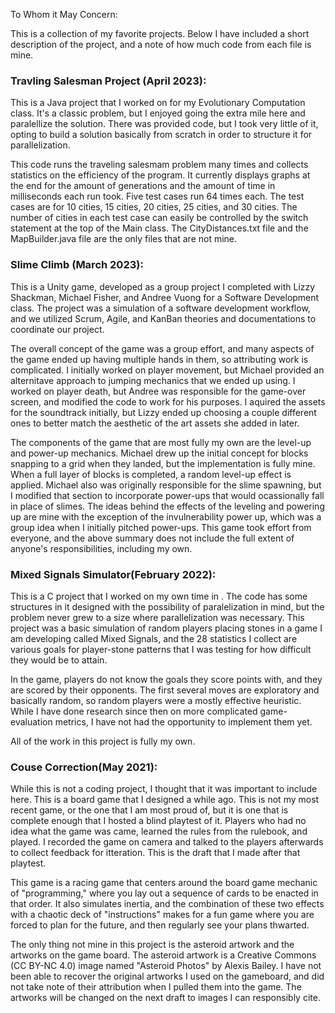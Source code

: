 To Whom it May Concern:

This is a collection of my favorite projects. Below I have included a short description of the project, and a note of how much code from each file is mine.

### Travling Salesman Project (April 2023):

This is a Java project that I worked on for my Evolutionary Computation class. It's a classic problem, but I enjoyed going the extra mile here and paralellize the solution. There was provided code, but I took very little of it, opting to build a solution basically from scratch in order to structure it for parallelization. 

This code runs the traveling salesmam problem many times and collects statistics on the efficiency of the program. It currently displays graphs at the end for the amount of generations and the amount of time in milliseconds each run took. Five test cases run 64 times each. The test cases are for 10 cities, 15 cities, 20 cities, 25 cities, and 30 cities. The number of cities in each test case can easily be controlled by the switch statement at the top of the Main class.
The CityDistances.txt file and the MapBuilder.java file are the only files that are not mine. 


### Slime Climb (March 2023):

This is a Unity game, developed as a group project I completed with Lizzy Shackman, Michael Fisher, and Andree Vuong for a Software Development class. The project was a simulation of a software development workflow, and we utilized Scrum, Agile, and KanBan theories and documentations to coordinate our project.

The overall concept of the game was a group effort, and many aspects of the game ended up having multiple hands in them, so attributing work is complicated. I initially worked on player movement, but Michael provided an alternitave approach to jumping mechanics that we ended up using. I worked on player death, but Andree was responsible for the game-over screen, and modified the code to work for his purposes. I aquired the assets for the soundtrack initially, but Lizzy ended up choosing a couple different ones to better match the aesthetic of the art assets she added in later. 

The components of the game that are most fully my own are the level-up and power-up mechanics. Michael drew up the initial concept for blocks snapping to a grid when they landed, but the implementation is fully mine. When a full layer of blocks is completed, a random level-up effect is applied. Michael also was originally responsible for the slime spawning, but I modified that section to incorporate power-ups that would ocassionally fall in place of slimes. The ideas behind the effects of the leveling and powering up are mine with the exception of the invulnerability power up, which was a group idea when I initially pitched power-ups.
This game took effort from everyone, and the above summary does not include the full extent of anyone's responsibilities, including my own. 



### Mixed Signals Simulator(February 2022):

This is a C project that I worked on my own time in . The code has some structures in it designed with the possibility of paralelization in mind, but the problem never grew to a size where parallelization was necessary. This project was a basic simulation of random players placing stones in a game I am developing called Mixed Signals, and the 28 statistics I collect are various goals for player-stone patterns that I was testing for how difficult they would be to attain. 

In the game, players do not know the goals they score points with, and they are scored by their opponents. The first several moves are exploratory and basically random, so random players were a mostly effective heuristic. While I have done research since then on more complicated game-evaluation metrics, I have not had the opportunity to implement them yet.

All of the work in this project is fully my own.



### Couse Correction(May 2021):

While this is not a coding project, I thought that it was important to include here. This is a board game that I designed a while ago. This is not my most recent game, or the one that I am most proud of, but it is one that is complete enough that I hosted a blind playtest of it. Players who had no idea what the game was came, learned the rules from the rulebook, and played. I recorded the game on camera and talked to the players afterwards to collect feedback for itteration. This is the draft that I made after that playtest.

This game is a racing game that centers around the board game mechanic of "programming," where you lay out a sequence of cards to be enacted in that order. It also simulates inertia, and the combination of these two effects with a chaotic deck of "instructions" makes for a fun game where you are forced to plan for the future, and then regularly see your plans thwarted. 

The only thing not mine in this project is the asteroid artwork and the artworks on the game board. The asteroid artwork is a Creative Commons (CC BY-NC 4.0) image named "Asteroid Photos" by Alexis Bailey. I have not been able to recover the original artworks I used on the gameboard, and did not take note of their attribution when I pulled them into the game. The artworks will be changed on the next draft to images I can responsibly cite.